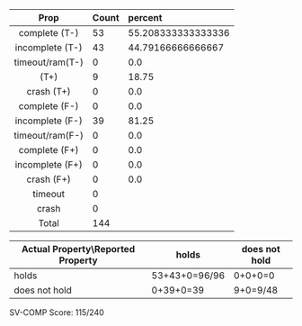 
| Prop | Count | percent |
|:----:|:------|:--|
|complete   (T-)|53| 55.208333333333336 |
|incomplete (T-)|43|44.79166666666667 |
|timeout/ram(T-)|0|0.0 |
|           (T+)|9|18.75 |
|crash      (T+)|0|0.0 |
|complete   (F-)|0|0.0 |
|incomplete (F-)|39|81.25 |
|timeout/ram(F-)|0|0.0 |
|complete   (F+)|0|0.0 |
|incomplete (F+)|0|0.0 |
|crash      (F+)|0|0.0 |
|timeout        |0| |
|crash          |0| |
|Total          |144| |

| Actual Property\Reported Property | holds | does not hold |
|------------------------------------|-------|---------------|
| holds | 53+43+0=96/96 | 0+0+0=0 |
| does not hold | 0+39+0=39 | 9+0=9/48 |

SV-COMP Score: 115/240

